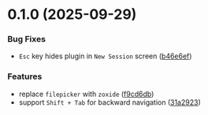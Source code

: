 # 0.1.0 (2025-09-29)


### Bug Fixes

* `Esc` key hides plugin in `New Session` screen ([b46e6ef](https://github.com/cristiand391/zj-session/commit/b46e6ef9ae4219d008cdd2d04da76cd527aeb10e))


### Features

* replace `filepicker` with `zoxide` ([f9cd6db](https://github.com/cristiand391/zj-session/commit/f9cd6db908bbfd9b901fec6dcbc2cf8dd736e0c9))
* support `Shift + Tab` for backward navigation ([31a2923](https://github.com/cristiand391/zj-session/commit/31a2923bb37a5b7f4ce0ce0c261995c35600a53f))




